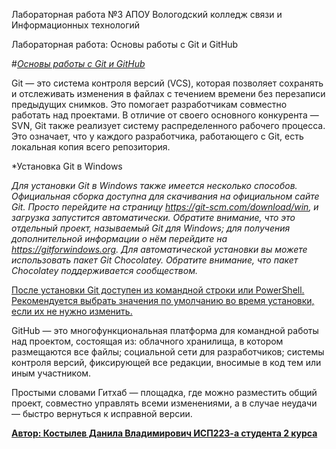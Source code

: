 Лабораторная работа №3 АПОУ Вологодский колледж связи и Информационных технологий

Лабораторная работа: Основы работы с Git и GitHub

#*<ins>Основы работы с Git и GitHub</ins>*

Git — это система контроля версий (VCS), которая позволяет сохранять и отслеживать изменения в файлах с течением времени без перезаписи предыдущих снимков. Это помогает разработчикам совместно работать над проектами. В отличие от своего основного конкурента — SVN, Git также реализует систему распределенного рабочего процесса. Это означает, что у каждого разработчика, работающего с Git, есть локальная копия всего репозитория.

*Установка Git в Windows

*Для установки Git в Windows также имеется несколько способов. Официальная сборка доступна для скачивания на официальном сайте Git. Просто перейдите на страницу https://git-scm.com/download/win, и загрузка запустится автоматически. Обратите внимание, что это отдельный проект, называемый Git для Windows; для получения дополнительной информации о нём перейдите на https://gitforwindows.org.
Для автоматической установки вы можете использовать пакет Git Chocolatey. Обратите внимание, что пакет Chocolatey поддерживается сообществом.*

<ins>После установки Git доступен из командной строки или PowerShell. Рекомендуется выбрать значения по умолчанию во время установки, если их не нужно изменить.</ins>

GitHub — это многофункциональная платформа для командной работы над проектом, состоящая из:
облачного хранилища, в котором размещаются все файлы;
социальной сети для разработчиков;
системы контроля версий, фиксирующей все редакции, вносимые в код тем или иным участником.

Простыми словами Гитхаб — площадка, где можно разместить общий проект, совместно управлять всеми изменениями, а в случае неудачи — быстро вернуться к исправной версии.

**<ins>Автор: Костылев Данила Владимирович ИСП223-а студента 2 курса</ins>**
